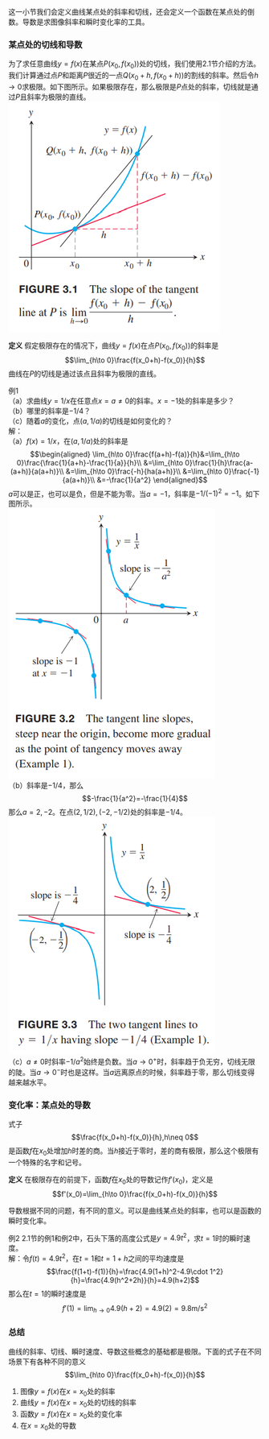 这一小节我们会定义曲线某点处的斜率和切线，还会定义一个函数在某点处的倒数。导数是求图像斜率和瞬时变化率的工具。

### 某点处的切线和导数
为了求任意曲线$y=f(x)$在某点$P(x_0,f(x_0))$处的切线，我们使用2.1节介绍的方法。我们计算通过点$P$和距离$P$很近的一点$Q(x_0+h,f(x_0+h))$的割线的斜率。然后令$h\to 0$求极限。如下图所示。如果极限存在，那么极限是$P$点处的斜率，切线就是通过$P$且斜率为极限的直线。  
![](010.010.png)

**定义** 假定极限存在的情况下，曲线$y=f(x)$在点$P(x_0,f(x_0))$的斜率是
$$\lim_{h\to 0}\frac{f(x_0+h)-f(x_0)}{h}$$
曲线在$P$的切线是通过该点且斜率为极限的直线。

例1  
（a）求曲线$y=1/x$在任意点$x=a\neq 0$的斜率。$x=-1$处的斜率是多少？  
（b）哪里的斜率是$-1/4$？  
（c）随着$a$的变化，点$(a,1/a)$的切线是如何变化的？  
解：  
（a）$f(x)=1/x$，在$(a,1/a)$处的斜率是
$$\begin{aligned}
\lim_{h\to 0}\frac{f(a+h)-f(a)}{h}&=\lim_{h\to 0}\frac{\frac{1}{a+h}-\frac{1}{a}}{h}\\
&=\lim_{h\to 0}\frac{1}{h}\frac{a-(a+h)}{a(a+h)}\\
&=\lim_{h\to 0}\frac{-h}{ha(a+h)}\\
&=\lim_{h\to 0}\frac{-1}{a(a+h)}\\
&=-\frac{1}{a^2}
\end{aligned}$$
$a$可以是正，也可以是负，但是不能为零。当$a=-1$，斜率是$-1/(-1)^2=-1$。如下图所示。  
![](010.020.png)  
（b）斜率是$-1/4$，那么
$$-\frac{1}{a^2}=-\frac{1}{4}$$
那么$a=2,-2$。在点$(2,1/2),(-2,-1/2)$处的斜率是$-1/4$。  
![](010.030.png)  
（c）$a\neq 0$时斜率$-1/a^2$始终是负数。当$a\to 0^+$时，斜率趋于负无穷，切线无限的陡。当$a\to 0^-$时也是这样。当$a$远离原点的时候，斜率趋于零，那么切线变得越来越水平。

### 变化率：某点处的导数
式子
$$\frac{f(x_0+h)-f(x_0)}{h},h\neq 0$$
是函数$f$在$x_0$处增加$h$时差的商。当$h$接近于零时，差的商有极限，那么这个极限有一个特殊的名字和记号。

**定义** 在极限存在的前提下，函数$f$在$x_0$处的导数记作$f'(x_0)$，定义是
$$f'(x_0)=\lim_{h\to 0}\frac{f(x_0+h)-f(x_0)}{h}$$

导数根据不同的问题，有不同的意义。可以是曲线某点处的斜率，也可以是函数的瞬时变化率。

例2 2.1节的例1和例2中，石头下落的高度公式是$y=4.9t^2$，求$t=1$时的瞬时速度。  
解：令$f(t)=4.9t^2$，在$t=1$和$t=1+h$之间的平均速度是
$$\frac{f(1+t)-f(1)}{h}=\frac{4.9(1+h)^2-4.9\cdot 1^2}{h}=\frac{4.9(h^2+2h)}{h}=4.9(h+2)$$
那么在$t=1$的瞬时速度是
$$f'(1)=\lim_{h\to 0}4.9(h+2)=4.9(2)=9.8\text{m/s}^2$$

### 总结
曲线的斜率、切线、瞬时速度、导数这些概念的基础都是极限。下面的式子在不同场景下有各种不同的意义
$$\lim_{h\to 0}\frac{f(x_0+h)-f(x_0)}{h}$$

1. 图像$y=f(x)$在$x=x_0$处的斜率
2. 曲线$y=f(x)$在$x=x_0$处的切线的斜率
3. 函数$y=f(x)$在$x=x_0$处的变化率
4. 在$x=x_0$处的导数
